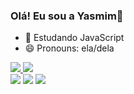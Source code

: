 ### Olá! Eu sou a Yasmim👋

- 🌱 Estudando JavaScript
- 😄 Pronouns: ela/dela

<div style="display: inline_block">
  <a href="https://github.com/0302cmd">
  <img src="https://github-readme-stats.vercel.app/api?username=0302cmd&show_icons=true&theme=radical" />
  <img  src="https://github-readme-stats.vercel.app/api/top-langs/?username=0302cmd&show_icons=true&theme=radical&layout=compact" />
</div>
   
<div>
  <a href = ""><img src="https://img.shields.io/badge/-Gmail-%23333?style=for-the-badge&logo=gmail&logoColor=white" target="_blank"></a> 
  <a href="" target="_blank"><img src="https://img.shields.io/badge/-LinkedIn-%230077B5?style=for-the-badge&logo=linkedin&logoColor=white" target="_blank"></a>
  <a href="" target="_blank"><img src="https://img.shields.io/badge/-Instagram-%23E4405F?style=for-the-badge&logo=instagram&logoColor=white" target="_blank"></a>
</div>

  
